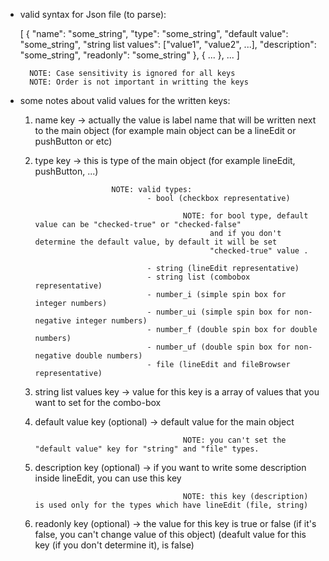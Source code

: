 * valid syntax for Json file (to parse):

	[
		{
			"name": "some_string",
			"type": "some_string",
			"default value": "some_string",
			"string list values": ["value1", "value2", ...],
			"description": "some_string",
			"readonly": "some_string"
		},
		{
			...
		},
		...
	]

		NOTE: Case sensitivity is ignored for all keys
		NOTE: Order is not important in writting the keys


* some notes about valid values for the written keys:

	1) name key     -> actually the value is label name that will be written next to the main object
				       (for example main object can be a lineEdit or pushButton or etc)

	2) type key     -> this is type of the main object (for example lineEdit, pushButton, ...)

							NOTE: valid types:
									- bool (checkbox representative)

											NOTE: for bool type, default value can be "checked-true" or "checked-false"
												  and if you don't determine the default value, by default it will be set
												  "checked-true" value .

									- string (lineEdit representative)
									- string list (combobox representative)
									- number_i (simple spin box for integer numbers)
									- number_ui (simple spin box for non-negative integer numbers)
									- number_f (double spin box for double numbers)
									- number_uf (double spin box for non-negative double numbers)
									- file (lineEdit and fileBrowser representative)


	3) string list values key       -> value for this key is a array of values that you want to set for the combo-box


	4) default value key (optional) -> default value for the main object

											NOTE: you can't set the "default value" key for "string" and "file" types.


	5) description key (optional)   -> if you want to write some description inside lineEdit, you can use this key

											NOTE: this key (description) is used only for the types which have lineEdit (file, string)



	6) readonly key (optional)      -> the value for this key is true or false (if it's false, you can't change value of this object)
									   (deafult value for this key (if you don't determine it), is false)
